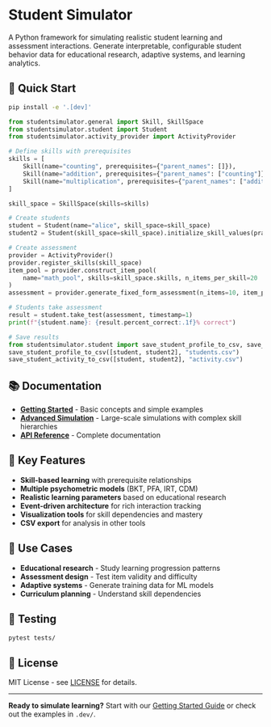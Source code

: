# Student Simulator

A Python framework for simulating realistic student learning and assessment interactions. Generate interpretable, configurable student behavior data for educational research, adaptive systems, and learning analytics.

## 🚀 Quick Start

```bash
pip install -e '.[dev]'
```

```python
from studentsimulator.general import Skill, SkillSpace
from studentsimulator.student import Student
from studentsimulator.activity_provider import ActivityProvider

# Define skills with prerequisites
skills = [
    Skill(name="counting", prerequisites={"parent_names": []}),
    Skill(name="addition", prerequisites={"parent_names": ["counting"]}),
    Skill(name="multiplication", prerequisites={"parent_names": ["addition"]})
]

skill_space = SkillSpace(skills=skills)

# Create students
student = Student(name="alice", skill_space=skill_space)
student2 = Student(skill_space=skill_space).initialize_skill_values(practice_count=[3, 10])

# Create assessment
provider = ActivityProvider()
provider.register_skills(skill_space)
item_pool = provider.construct_item_pool(
    name="math_pool", skills=skill_space.skills, n_items_per_skill=20
)
assessment = provider.generate_fixed_form_assessment(n_items=10, item_pool=item_pool, skills=skill_space)

# Students take assessment
result = student.take_test(assessment, timestamp=1)
print(f"{student.name}: {result.percent_correct:.1f}% correct")

# Save results
from studentsimulator.student import save_student_profile_to_csv, save_student_activity_to_csv
save_student_profile_to_csv([student, student2], "students.csv")
save_student_activity_to_csv([student, student2], "activity.csv")
```

## 📚 Documentation

- **[Getting Started](docs/getting-started.md)** - Basic concepts and simple examples
- **[Advanced Simulation](docs/advanced-simulation.md)** - Large-scale simulations with complex skill hierarchies
- **[API Reference](docs/)** - Complete documentation

## 🎯 Key Features

- **Skill-based learning** with prerequisite relationships
- **Multiple psychometric models** (BKT, PFA, IRT, CDM)
- **Realistic learning parameters** based on educational research
- **Event-driven architecture** for rich interaction tracking
- **Visualization tools** for skill dependencies and mastery
- **CSV export** for analysis in other tools

## 🔬 Use Cases

- **Educational research** - Study learning progression patterns
- **Assessment design** - Test item validity and difficulty
- **Adaptive systems** - Generate training data for ML models
- **Curriculum planning** - Understand skill dependencies

## 🧪 Testing

```bash
pytest tests/
```

## 📄 License

MIT License - see [LICENSE](LICENSE) for details.

---

**Ready to simulate learning?** Start with our [Getting Started Guide](docs/getting-started.md) or check out the examples in `.dev/`.
